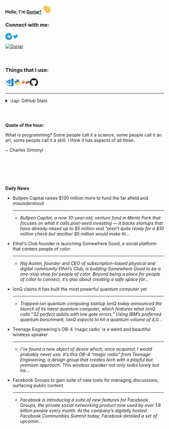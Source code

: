 #### Hello, I'm [Gurjar!](https://GurjarKing.github.io) <img src="https://raw.githubusercontent.com/ABSphreak/ABSphreak/master/gifs/Hi.gif" width="30px"></h2>


### Connect with me:

[<img align="left" alt="Gurjar | Telegram" width="22px" src="https://raw.githubusercontent.com/github/explore/80688e429a7d4ef2fca1e82350fe8e3517d3494d/topics/telegram/telegram.png" />][Telegram]
[<img align="left" alt="Gurjar | Twitter" width="22px" src="https://raw.githubusercontent.com/github/explore/80688e429a7d4ef2fca1e82350fe8e3517d3494d/topics/twitter/twitter.png" />][Twitter]
<br >
<br >
<a href="https://github.com/GurjarKing"><img src="https://komarev.com/ghpvc/?username=GurjarKing" alt="Gurjar" /></a> <br />
<br />
<br />
<!-- <br >

![](https://visitor-badge.glitch.me/badge?page_id=GurjarKing)

<br /> -->

### Things that I use:

[<img align="left" alt="Visual Studio Code" width="26px" src="https://raw.githubusercontent.com/github/explore/80688e429a7d4ef2fca1e82350fe8e3517d3494d/topics/visual-studio-code/visual-studio-code.png" />][VSCode]
[<img align="left" alt="Python" width="26px" src="https://raw.githubusercontent.com/github/explore/80688e429a7d4ef2fca1e82350fe8e3517d3494d/topics/python/python.png" />][Python]
[<img align="left" alt="Git" width="26px" src="https://raw.githubusercontent.com/github/explore/80688e429a7d4ef2fca1e82350fe8e3517d3494d/topics/git/git.png" />][Git]
[<img align="left" alt="GitHub" width="26px" src="https://raw.githubusercontent.com/github/explore/78df643247d429f6cc873026c0622819ad797942/topics/github/github.png" />][Github]

<br />
<br />

---
<details>
  <summary>:zap: GitHub Stats</summary>

<img align="left" alt="Gurjar's Github Stats" src="https://github-readme-stats.vercel.app/api?username=GurjarKing&show_icons=true&hide_border=true&count_private=true&include_all_commit=true&theme=algolia" />

</details>

<!-- ### 🔔 My latest tweet
<a href="https://twitter.com/Gurjar_King43" target="_blank">
	<img src="https://github.com/GurjarKing/GurjarKing/raw/master/tweet.png" width="70%" align="center" alt="Click to view on Twitter" title="My latest tweet, as an image"/>
</a> -->
<br>

<pre>

</pre>

**Quote of the hour:**

What is programming? Some people call it a science, some people call it an art, some people call it a skill. I think it has aspects of all three.

~ Charles Simonyi
<pre>

</pre>
<br>
<pre>


</pre>
<strong>Daily News</strong>
  
  - Bullpen Capital raises $130 million more to fund the far afield and misunderstood
     <hr/>
     
      - *Bullpen Capital, a now 10-year-old, venture fund in Menlo Park that focuses on what it calls post-seed investing — it backs startups that have already raised up to $5 million and “aren’t quite ready for a $10 million check but another $5 million would make th…*
     
  - Ethel's Club founder is launching Somewhere Good, a social platform that centers people of color
      <hr/>
      
      - *Naj Austin, founder and CEO of subscription-based physical and digital community Ethel’s Club, is building Somewhere Good to be a one-stop shop for people of color. Beyond being a place for people of color to connect, it’s also about creating a safe space for…*
      
  - IonQ claims it has built the most powerful quantum computer yet
      <hr/>
      
      - *Trapped-ion quantum computing startup IonQ today announced the launch of its latest quantum computer, which features what IonQ calls “32 perfect qubits with low gate errors.” Using IBM’s preferred quantum benchmark, IonQ expects to hit a quantum volume of 4,0…*
      
  - Teenage Engineering's OB-4 'magic radio' is a weird and beautiful wireless speaker
      <hr/>
      
      - *I’ve found a new object of desire which, once acquired, I would probably never use. It’s this OB-4 “magic radio” from Teenage Engineering, a design group that creates tech with a playful but premium approach. This wireless speaker not only looks lovely but ha…*
       
  - Facebook Groups to gain suite of new tools for managing discussions, surfacing public content
      <hr/>
       
       - *Facebook is introducing a suite of new features for Facebook Groups, the private social networking product now used by over 1.8 billion people every month. At the company’s digitally hosted Facebook Communities Summit today, Facebook detailed a set of upcomin…*
      

<br />

[VSCode]: https://code.visualstudio.com/
[Python]: https://www.python.org/
[Git]: https://git-scm.com/
[Github]: https://github.com/
[Telegram]: https://t.me/Gurjar_King/
[Twitter]: https://twitter.com/Gurjar_King43/
